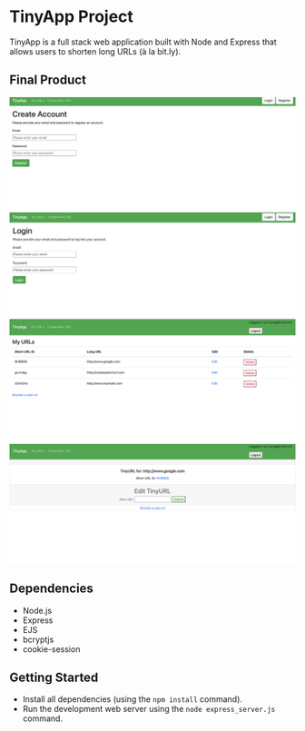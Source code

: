 # TinyApp Project

TinyApp is a full stack web application built with Node and Express that allows users to shorten long URLs (à la bit.ly).

## Final Product

!["screenshot of create account page"](https://github.com/oashitta/tinyapp/blob/master/docs/create_account_page.png?raw=true)
!["screenshot of login page"](https://github.com/oashitta/tinyapp/blob/master/docs/login_page.png?raw=true)
!["screenshot of urls page"](https://github.com/oashitta/tinyapp/blob/master/docs/urls_page.png?raw=true)
!["screenshot of short urls page"](https://github.com/oashitta/tinyapp/blob/master/docs/short_url_page.png?raw=true)

## Dependencies

- Node.js
- Express
- EJS
- bcryptjs
- cookie-session

## Getting Started

- Install all dependencies (using the `npm install` command).
- Run the development web server using the `node express_server.js` command.
